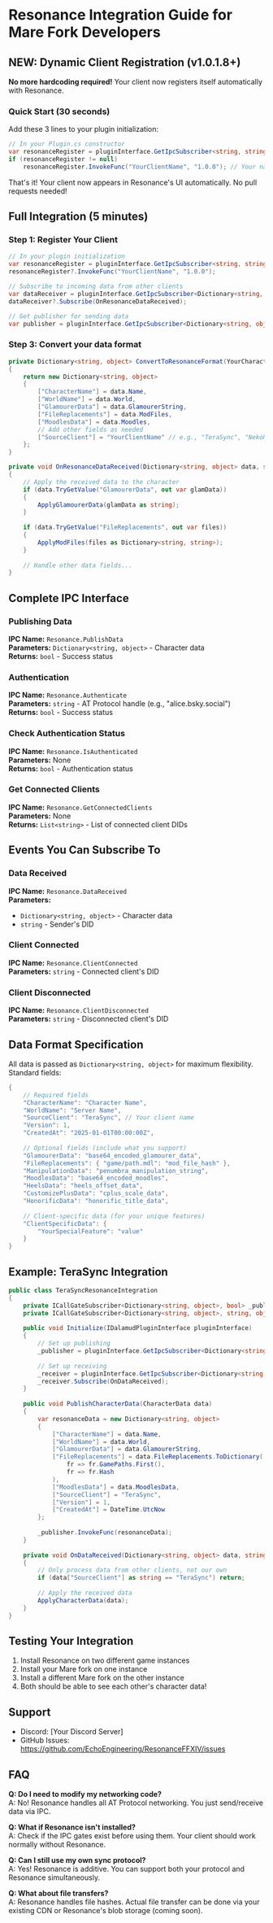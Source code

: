 # Resonance Integration Guide for Mare Fork Developers

## NEW: Dynamic Client Registration (v1.0.1.8+)

**No more hardcoding required!** Your client now registers itself automatically with Resonance.

### Quick Start (30 seconds)

Add these 3 lines to your plugin initialization:

```csharp
// In your Plugin.cs constructor
var resonanceRegister = pluginInterface.GetIpcSubscriber<string, string, bool>("Resonance.RegisterClient");
if (resonanceRegister != null)
    resonanceRegister.InvokeFunc("YourClientName", "1.0.0"); // Your name & version
```

That's it! Your client now appears in Resonance's UI automatically. No pull requests needed!

## Full Integration (5 minutes)

### Step 1: Register Your Client

```csharp
// In your plugin initialization
var resonanceRegister = pluginInterface.GetIpcSubscriber<string, string, bool>("Resonance.RegisterClient");
resonanceRegister?.InvokeFunc("YourClientName", "1.0.0");

// Subscribe to incoming data from other clients  
var dataReceiver = pluginInterface.GetIpcSubscriber<Dictionary<string, object>, string, object>("Resonance.DataReceived");
dataReceiver?.Subscribe(OnResonanceDataReceived);

// Get publisher for sending data
var publisher = pluginInterface.GetIpcSubscriber<Dictionary<string, object>, bool>("Resonance.PublishData");
```

### Step 3: Convert your data format

```csharp
private Dictionary<string, object> ConvertToResonanceFormat(YourCharacterData data)
{
    return new Dictionary<string, object>
    {
        ["CharacterName"] = data.Name,
        ["WorldName"] = data.World,
        ["GlamourerData"] = data.GlamourerString,
        ["FileReplacements"] = data.ModFiles,
        ["MoodlesData"] = data.Moodles,
        // Add other fields as needed
        ["SourceClient"] = "YourClientName" // e.g., "TeraSync", "NekoNet"
    };
}

private void OnResonanceDataReceived(Dictionary<string, object> data, string senderDid)
{
    // Apply the received data to the character
    if (data.TryGetValue("GlamourerData", out var glamData))
    {
        ApplyGlamourerData(glamData as string);
    }
    
    if (data.TryGetValue("FileReplacements", out var files))
    {
        ApplyModFiles(files as Dictionary<string, string>);
    }
    
    // Handle other data fields...
}
```

## Complete IPC Interface

### Publishing Data

**IPC Name:** `Resonance.PublishData`  
**Parameters:** `Dictionary<string, object>` - Character data  
**Returns:** `bool` - Success status  

### Authentication

**IPC Name:** `Resonance.Authenticate`  
**Parameters:** `string` - AT Protocol handle (e.g., "alice.bsky.social")  
**Returns:** `bool` - Success status  

### Check Authentication Status

**IPC Name:** `Resonance.IsAuthenticated`  
**Parameters:** None  
**Returns:** `bool` - Authentication status  

### Get Connected Clients

**IPC Name:** `Resonance.GetConnectedClients`  
**Parameters:** None  
**Returns:** `List<string>` - List of connected client DIDs  

## Events You Can Subscribe To

### Data Received

**IPC Name:** `Resonance.DataReceived`  
**Parameters:** 
- `Dictionary<string, object>` - Character data
- `string` - Sender's DID

### Client Connected

**IPC Name:** `Resonance.ClientConnected`  
**Parameters:** `string` - Connected client's DID

### Client Disconnected

**IPC Name:** `Resonance.ClientDisconnected`  
**Parameters:** `string` - Disconnected client's DID

## Data Format Specification

All data is passed as `Dictionary<string, object>` for maximum flexibility. Standard fields:

```csharp
{
    // Required fields
    "CharacterName": "Character Name",
    "WorldName": "Server Name",
    "SourceClient": "TeraSync", // Your client name
    "Version": 1,
    "CreatedAt": "2025-01-01T00:00:00Z",
    
    // Optional fields (include what you support)
    "GlamourerData": "base64_encoded_glamourer_data",
    "FileReplacements": { "game/path.mdl": "mod_file_hash" },
    "ManipulationData": "penumbra_manipulation_string",
    "MoodlesData": "base64_encoded_moodles",
    "HeelsData": "heels_offset_data",
    "CustomizePlusData": "cplus_scale_data",
    "HonorificData": "honorific_title_data",
    
    // Client-specific data (for your unique features)
    "ClientSpecificData": {
        "YourSpecialFeature": "value"
    }
}
```

## Example: TeraSync Integration

```csharp
public class TeraSyncResonanceIntegration
{
    private ICallGateSubscriber<Dictionary<string, object>, bool> _publisher;
    private ICallGateSubscriber<Dictionary<string, object>, string, object> _receiver;
    
    public void Initialize(IDalamudPluginInterface pluginInterface)
    {
        // Set up publishing
        _publisher = pluginInterface.GetIpcSubscriber<Dictionary<string, object>, bool>("Resonance.PublishData");
        
        // Set up receiving
        _receiver = pluginInterface.GetIpcSubscriber<Dictionary<string, object>, string, object>("Resonance.DataReceived");
        _receiver.Subscribe(OnDataReceived);
    }
    
    public void PublishCharacterData(CharacterData data)
    {
        var resonanceData = new Dictionary<string, object>
        {
            ["CharacterName"] = data.Name,
            ["WorldName"] = data.World,
            ["GlamourerData"] = data.GlamourerString,
            ["FileReplacements"] = data.FileReplacements.ToDictionary(
                fr => fr.GamePaths.First(),
                fr => fr.Hash
            ),
            ["MoodlesData"] = data.MoodlesData,
            ["SourceClient"] = "TeraSync",
            ["Version"] = 1,
            ["CreatedAt"] = DateTime.UtcNow
        };
        
        _publisher.InvokeFunc(resonanceData);
    }
    
    private void OnDataReceived(Dictionary<string, object> data, string senderDid)
    {
        // Only process data from other clients, not our own
        if (data["SourceClient"] as string == "TeraSync") return;
        
        // Apply the received data
        ApplyCharacterData(data);
    }
}
```

## Testing Your Integration

1. Install Resonance on two different game instances
2. Install your Mare fork on one instance
3. Install a different Mare fork on the other instance
4. Both should be able to see each other's character data!

## Support

- Discord: [Your Discord Server]
- GitHub Issues: https://github.com/EchoEngineering/ResonanceFFXIV/issues

## FAQ

**Q: Do I need to modify my networking code?**  
A: No! Resonance handles all AT Protocol networking. You just send/receive data via IPC.

**Q: What if Resonance isn't installed?**  
A: Check if the IPC gates exist before using them. Your client should work normally without Resonance.

**Q: Can I still use my own sync protocol?**  
A: Yes! Resonance is additive. You can support both your protocol and Resonance simultaneously.

**Q: What about file transfers?**  
A: Resonance handles file hashes. Actual file transfer can be done via your existing CDN or Resonance's blob storage (coming soon).